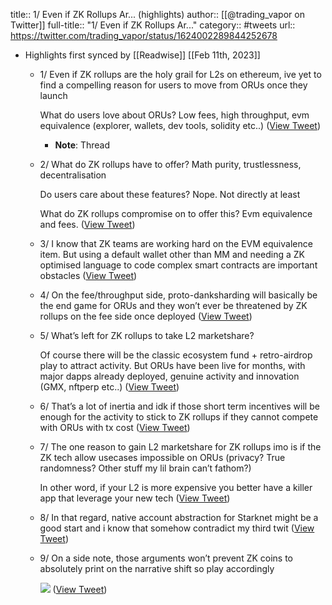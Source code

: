 title:: 1/ Even if ZK Rollups Ar... (highlights)
author:: [[@trading_vapor on Twitter]]
full-title:: "1/ Even if ZK Rollups Ar..."
category:: #tweets
url:: https://twitter.com/trading_vapor/status/1624002289844252678

- Highlights first synced by [[Readwise]] [[Feb 11th, 2023]]
	- 1/ Even if ZK rollups are the holy grail for L2s on ethereum, ive yet to find a compelling reason for users to move from ORUs once they launch
	  
	  What do users love about ORUs? Low fees, high throughput, evm equivalence (explorer, wallets, dev tools, solidity etc..) ([View Tweet](https://twitter.com/trading_vapor/status/1624002289844252678))
		- **Note**: Thread
	- 2/ What do ZK rollups have to offer? Math purity, trustlessness, decentralisation
	  
	  Do users care about these features? Nope. Not directly at least
	  
	  What do ZK rollups compromise on to offer this? Evm equivalence and fees. ([View Tweet](https://twitter.com/trading_vapor/status/1624002292276944909))
	- 3/ I know that ZK teams are working hard on the EVM equivalence item. But using a default wallet other than MM and needing a ZK optimised language to code complex smart contracts are important obstacles ([View Tweet](https://twitter.com/trading_vapor/status/1624002294743179264))
	- 4/ On the fee/throughput side, proto-danksharding will basically be the end game for ORUs and they won’t ever be threatened by ZK rollups on the fee side once deployed ([View Tweet](https://twitter.com/trading_vapor/status/1624002298195197953))
	- 5/ What’s left for ZK rollups to take L2 marketshare? 
	  
	  Of course there will be the classic ecosystem fund + retro-airdrop play to attract activity. But ORUs have been live for months, with major dapps already deployed, genuine activity and innovation (GMX, nftperp etc..) ([View Tweet](https://twitter.com/trading_vapor/status/1624002300485181440))
	- 6/ That’s a lot of inertia and idk if those short term incentives will be enough for the activity to stick to ZK rollups if they cannot compete with ORUs with tx cost ([View Tweet](https://twitter.com/trading_vapor/status/1624002302875955200))
	- 7/ The one reason to gain L2 marketshare for ZK rollups imo is if the ZK tech allow usecases impossible on ORUs (privacy? True randomness? Other stuff my lil brain can’t fathom?)
	  
	  In other word, if your L2 is more expensive you better have a killer app that leverage your new tech ([View Tweet](https://twitter.com/trading_vapor/status/1624002305828724736))
	- 8/ In that regard, native account abstraction for Starknet might be a good start and i know that somehow contradict my third twit ([View Tweet](https://twitter.com/trading_vapor/status/1624002308790013953))
	- 9/ On a side note, those arguments won’t prevent ZK coins to absolutely print on the narrative shift so play accordingly 
	  
	  ![](https://pbs.twimg.com/media/Fomdf18WYAEBXRy.jpg) ([View Tweet](https://twitter.com/trading_vapor/status/1624002314716553226))